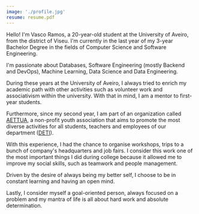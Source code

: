 ```yaml
---
image: './profile.jpg'
resume: resume.pdf
---
```


Hello! I'm Vasco Ramos, a 20-year-old student at the University of Aveiro, from the district of Viseu. I'm currently in the last year of my 3-year Bachelor Degree in the fields of Computer Science and Software Engineering.

I'm passionate about Databases, Software Engineering (mostly Backend and DevOps), Machine Learning, Data Science and Data Engineering.

During these years at the University of Aveiro, I always tried to enrich my academic path with other activities such as volunteer work and associativism within the university. With that in mind, I am a mentor to first-year students.

Furthermore, since my second year, I am part of an organization called <a href="http://aettua.pt" target="_blank" rel="noopener noreferrer" title="AETTUA">AETTUA</a>, a non-profit youth association that aims to promote the most diverse activities for all students, teachers and employees of our department (<a href="https://www.ua.pt/deti" target="_blank" rel="noopener noreferrer" title="DETI">DETI</a>).

With this experience, I had the chance to organise workshops, trips to a bunch of company's headquarters and job fairs. I consider this work one of the most important things I did during college because it allowed me to improve my social skills, such as teamwork and people management.

Driven by the desire of always being my better self, I choose to be in constant learning and having an open mind.

Lastly, I consider myself a goal-oriented person, always focused on a problem and my mantra of life is all about hard work and absolute determination.
